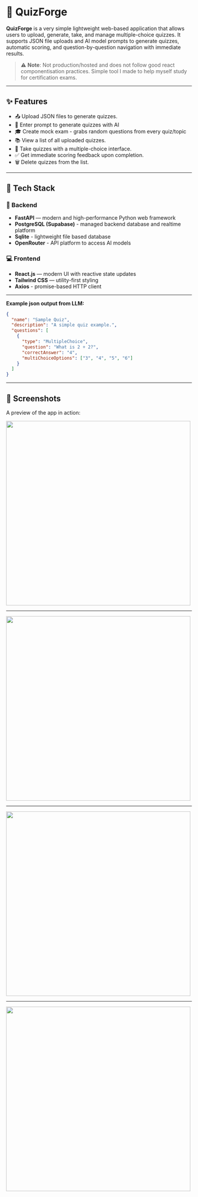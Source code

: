 # 🧠 QuizForge

**QuizForge** is a very simple lightweight web-based application that allows users to upload, generate, take, and manage multiple-choice quizzes. It supports JSON file uploads and AI model prompts to generate quizzes, automatic scoring, and question-by-question navigation with immediate results.

> ⚠️ **Note**: Not production/hosted and does not follow good react componentisation practices. Simple tool I made to help myself study for certification exams.

---

## ✨ Features

- 📤 Upload JSON files to generate quizzes.
- 🤖 Enter prompt to generate quizzes with AI
- 🎓 Create mock exam - grabs random questions from every quiz/topic
- 📚 View a list of all uploaded quizzes.
- 📝 Take quizzes with a multiple-choice interface.
- ✅ Get immediate scoring feedback upon completion.
- 🗑️ Delete quizzes from the list.

---

## 🚀 Tech Stack

### 🧠 Backend

- **FastAPI** — modern and high-performance Python web framework
- **PostgreSQL (Supabase)** - managed backend database and realtime platform
- **Sqlite** - lightweight file based database
- **OpenRouter** - API platform to access AI models

### 💻 Frontend

- **React.js** — modern UI with reactive state updates
- **Tailwind CSS** — utility-first styling
- **Axios** - promise-based HTTP client

---

**Example json output from LLM:**

```json
{
  "name": "Sample Quiz",
  "description": "A simple quiz example.",
  "questions": [
    {
      "type": "MultipleChoice",
      "question": "What is 2 + 2?",
      "correctAnswer": "4",
      "multiChoiceOptions": ["3", "4", "5", "6"]
    }
  ]
}
```

---

## 📸 Screenshots

A preview of the app in action:


<img src="misc/screenshots/quiz-forge-quizzes.png" width="500"/>

---

<img src="misc/screenshots/quiz-forge-quiz.png" width="500"/>

---

<img src="misc/screenshots/quiz-forge-results.png" width="500"/>

---

<img src="misc/screenshots/quiz-forge-results2.png" width="500"/>



  

